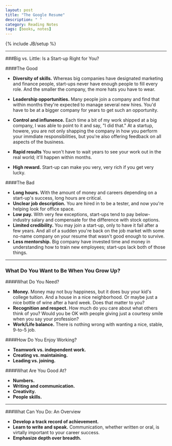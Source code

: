 ```yaml
---
layout: post
title: "The Google Resume"
description: " "
category: Reading Notes
tags: [books, notes]
---
```

{% include JB/setup %}

---

###Big vs. Little: Is a Start-up Right for You?

####The Good

- **Diversity of skills.** Whereas big companies have designated marketing and finance people, start-ups never have enough people to fill every role. And the smaller the company, the more hats you have to wear.

- **Leadership opportunities.** Many people join a company and find that within months they're expected to manage several new hires. You'd have to be at a bigger company for years to get such an opportunity.

- **Control and influnence.** Each time a bit of my work shipped at a big company, I was able to point to it and say, "I did that." At a startup, howere, you are not only shapping the company in how you perform your immdiate responsibilities, but you're also offering feedback on all aspects of the business.

- **Rapid results** You won't have to wait years to see your work out in the real world; it'll happen within months.

- **High reward.** Start-up can make you very, very rich if you get very lucky.

####The Bad

- **Long hours.** With the amount of money and careers depending on a start-up's success, long hours are critical.
- **Unclear job description.** You are hired in to be a tester, and now you're helping look for office space.
- **Low pay.** With very few exceptions, start-ups tend to pay below-industry salary and compensate for the difference with stock options.
- **Limited credibility.** You may join a start-up, only to have it fail after a few years. And all of a sudden you're back on the job market with some no-name company on your resume that wasn't good enough to survive.
- **Less mentorship.** Big company have invested time and money in understanding how to train new employees; start-ups lack both of those things.

---

### What Do You Want to Be When You Grow Up?

####What Do You Need?
- **Money.** Money may not buy happiness, but it does buy your kid's college tuition. And a house in a nice neighborhood. Or maybe just a nice bottle of wine after a hard week. Does that matter to you?
- **Recognition and respect.** How much do you care about what others think of you? Would you be OK with people giving just a courtesy smile when you say your profession?
- **Work/Life balance.** There is nothing wrong with wanting a nice, stable, 9-to-5 job.

####How Do You Enjoy Working?
- **Teamwork vs. independent work.**
- **Creating vs. maintaining.**
- **Leading vs. joining.**

####What Are You Good At?
- **Numbers.** 
- **Writing and communication.**
- **Creativity.**
- **People skills.**

---

###What Can You Do: An Overview

- **Develop a track record of achievement.**
- **Learn to write and speak.** Communication, whether written or oral, is virtally important to your career success.
- **Emphasize depth over breadth.**



 